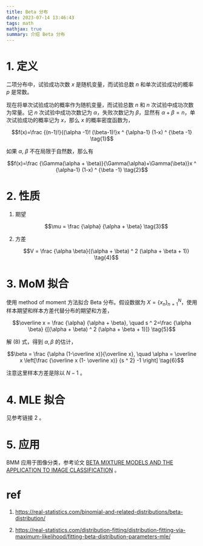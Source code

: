 ```yaml
---
title: Beta 分布
date: 2023-07-14 13:46:43
tags: math
mathjax: true
summary: 介绍 Beta 分布
---
```



# 1. 定义

二项分布中，试验成功次数 $x$ 是随机变量，而试验总数 $n$ 和单次试验成功的概率 $p$ 是常数。

现在将单次试验成功的概率作为随机变量，而试验总数 $n$ 和 $n$ 次试验中成功次数为常量。记 $n$ 次试验中成功次数记为 $\alpha$，失败次数记为 $\beta$，显然有 $\alpha + \beta = n$，单次试验成功的概率记为 $x$，那么 $x$ 的概率密度函数为，

$$f(x)=\frac {(n-1)!}{(\alpha -1)! (\beta-1)!}x ^ {\alpha-1} (1-x) ^ {\beta -1} \tag{1}$$

如果 $\alpha, \ \beta$ 不在局限于自然数，那么有

$$f(x)=\frac {\Gamma(\alpha + \beta)}{\Gamma(\alpha)+\Gamma(\beta)}x ^ {\alpha-1} (1-x) ^ {\beta -1} \tag{2}$$


# 2. 性质

1. 期望

    $$\mu = \frac {\alpha} {\alpha + \beta} \tag{3}$$

2. 方差

    $$V = \frac {\alpha \beta}{(\alpha + \beta) ^ 2 (\alpha + \beta + 1)} \tag{4}$$

# 3. MoM 拟合

使用 method of moment 方法拟合 Beta 分布。假设数据为 $X=\lbrace x _ n \rbrace _ {n=1} ^ N$，使用样本期望和样本方差代替分布的期望和方差，

$$\overline x = \frac {\alpha} {\alpha + \beta}, \quad s ^ 2=\frac {\alpha \beta} {[(\alpha + \beta) ^ 2 (\alpha + \beta + 1)]} \tag{5}$$

解 (8) 式，得到 $\alpha, \beta$ 的估计，

$$\beta = \frac {\alpha (1-\overline x)}{\overline x}, \quad \alpha = \overline x \left[\frac {\overline x (1- \overline x)} {s ^ 2} -1 \right] \tag{6}$$

注意这里样本方差是除以 $N-1$ 。

# 4. MLE 拟合

见参考链接 2 。

# 5. 应用

BMM 应用于图像分类，参考论文 [BETA MIXTURE MODELS AND THE APPLICATION TO IMAGE CLASSIFICATION](https://projet.liris.cnrs.fr/imagine/pub/proceedings/ICIP-2009/pdfs/0002045.pdf) 。
# ref

1. https://real-statistics.com/binomial-and-related-distributions/beta-distribution/

2. https://real-statistics.com/distribution-fitting/distribution-fitting-via-maximum-likelihood/fitting-beta-distribution-parameters-mle/
